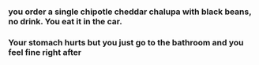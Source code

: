 ### you order a single chipotle cheddar chalupa with black beans, no drink. You eat it in the car.
### Your stomach hurts but you just go to the bathroom and you feel fine right after